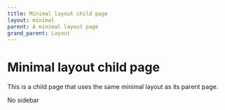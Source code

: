 ```yaml
---
title: Minimal layout child page
layout: minimal
parent: A minimal layout page
grand_parent: Layout
---
```


# Minimal layout child page

This is a child page that uses the same minimal layout as its parent page.

No sidebar